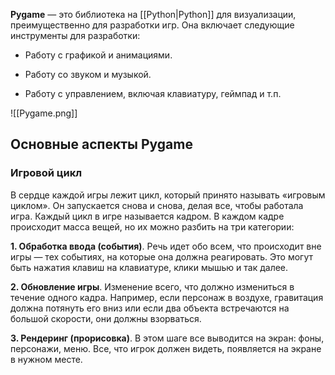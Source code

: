 **Pygame** — это библиотека на [[Python|Python]] для визуализации, преимущественно для разработки игр. Она включает следующие инструменты для разработки:

- Работу с графикой и анимациями.

- Работу со звуком и музыкой.

- Работу с управлением, включая клавиатуру, геймпад и т.п.

![[Pygame.png]]

## Основные аспекты Pygame

### Игровой цикл

В сердце каждой игры лежит цикл, который принято называть «игровым циклом». Он запускается снова и снова, делая все, чтобы работала игра. Каждый цикл в игре называется кадром. В каждом кадре происходит масса вещей, но их можно разбить на три категории:

**1. Обработка ввода (события)**. Речь идет обо всем, что происходит вне игры — тех событиях, на которые она должна реагировать. Это могут быть нажатия клавиш на клавиатуре, клики мышью и так далее.

**2. Обновление игры**. Изменение всего, что должно измениться в течение одного кадра. Например, если персонаж в воздухе, гравитация должна потянуть его вниз или если два объекта встречаются на большой скорости, они должны взорваться.

**3. Рендеринг (прорисовка)**. В этом шаге все выводится на экран: фоны, персонажи, меню. Все, что игрок должен видеть, появляется на экране в нужном месте.

